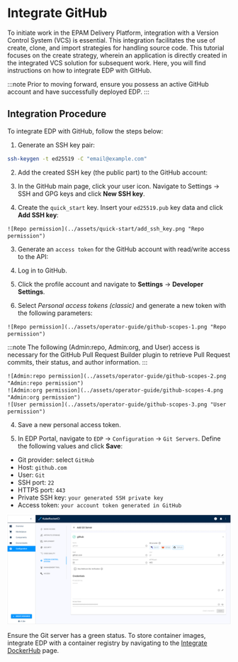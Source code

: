 # Integrate GitHub

To initiate work in the EPAM Delivery Platform, integration with a Version Control System (VCS) is essential. This integration facilitates the use of create, clone, and import strategies for handling source code.
This tutorial focuses on the create strategy, wherein an application is directly created in the integrated VCS solution for subsequent work. Here, you will find instructions on how to integrate EDP with GitHub.

:::note
  Prior to moving forward, ensure you possess an active GitHub account and have successfully deployed EDP.
:::

## Integration Procedure

To integrate EDP with GitHub, follow the steps below:

1. Generate an SSH key pair:

  ```bash
  ssh-keygen -t ed25519 -C "email@example.com"
  ```

2. Add the created SSH key (the public part) to the GitHub account:

  1. In the GitHub main page, click your user icon. Navigate to Settings -> SSH and GPG keys and click **New SSH key**.
  2. Create the `quick_start` key. Insert your `ed25519.pub` key data and click **Add SSH key**:

    ![Repo permission](../assets/quick-start/add_ssh_key.png "Repo permission")

3. Generate an `access token` for the GitHub account with read/write access to the API:

  1. Log in to GitHub.
  2. Click the profile account and navigate to **Settings** -> **Developer Settings**.
  3. Select *Personal access tokens (classic)* and generate a new token with the following parameters:

    ![Repo permission](../assets/operator-guide/github-scopes-1.png "Repo permission")

  :::note
    The following (Admin:repo, Admin:org, and User) access is necessary for the GitHub Pull Request Builder plugin to retrieve Pull Request commits, their status, and author information.
  :::

    ![Admin:repo permission](../assets/operator-guide/github-scopes-2.png "Admin:repo permission")
    ![Admin:org permission](../assets/operator-guide/github-scopes-4.png "Admin:org permission")
    ![User permission](../assets/operator-guide/github-scopes-3.png "User permission")

  4. Save a new personal access token.

4. In EDP Portal, navigate to `EDP` -> `Configuration` -> `Git Servers`. Define the following values and click **Save**:

  * Git provider: select `GitHub`
  * Host: `github.com`
  * User: `Git`
  * SSH port: `22`
  * HTTPS port: `443`
  * Private SSH key: `your generated SSH private key`
  * Access token: `your account token generated in GitHub`

  ![Git Server configuration](../assets/quick-start/github_integration.png "Git Server configuration")

Ensure the Git server has a green status. To store container images, integrate EDP with a container registry by navigating to the [Integrate DockerHub](integrate-container-registry.md) page.
